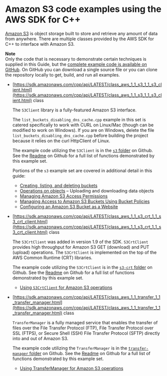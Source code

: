 # Amazon S3 code examples using the AWS SDK for C\+\+<a name="examples-s3"></a>

[Amazon S3](https://aws.amazon.com/s3) is object storage built to store and retrieve any amount of data from anywhere\. There are multiple classes provided by the AWS SDK for C\+\+ to interface with Amazon S3\. 

**Note**  
Only the code that is necessary to demonstrate certain techniques is supplied in this Guide, but the [complete example code is available on GitHub](https://github.com/awsdocs/aws-doc-sdk-examples/tree/main/cpp)\. On GitHub you can download a single source file or you can clone the repository locally to get, build, and run all examples\.
+ [https://sdk.amazonaws.com/cpp/api/LATEST/class_aws_1_1_s3_1_1_s3_client.html](https://sdk.amazonaws.com/cpp/api/LATEST/class_aws_1_1_s3_1_1_s3_client.html) class 

  The `S3Client` library is a fully\-featured Amazon S3 interface\.

  The `list_buckets_disabling_dns_cache.cpp` example in this set is catered specifically to work with CURL on Linux/Mac \(though can be modified to work on Windows\)\. If you are on Windows, delete the file `list_buckets_disabling_dns_cache.cpp` before building the project because it relies on the curl HttpClient of Linux\.

  The example code utilizing the `S3Client` is in the [`s3` folder](https://github.com/awsdocs/aws-doc-sdk-examples/tree/main/cpp/example_code/s3) on Github\. See the [Readme](https://github.com/awsdocs/aws-doc-sdk-examples/tree/main/cpp/example_code/s3/README.md) on Github for a full list of functions demonstrated by this example set\.

  Portions of the `s3` example set are covered in additional detail in this guide:
  + [ Creating, listing, and deleting buckets](examples-s3-buckets.md)
  + [ Operations on objects](examples-s3-objects.md) – Uploading and downloading data objects
  + [ Managing Amazon S3 Access Permissions](examples-s3-access-permissions.md)
  + [ Managing Access to Amazon S3 Buckets Using Bucket Policies](examples-s3-bucket-policies.md)
  + [ Configuring an Amazon S3 Bucket as a Website](examples-s3-website-configuration.md)
+ [https://sdk.amazonaws.com/cpp/api/LATEST/class_aws_1_1_s3_crt_1_1_s3_crt_client.html](https://sdk.amazonaws.com/cpp/api/LATEST/class_aws_1_1_s3_crt_1_1_s3_crt_client.html) class 

  The `S3CrtClient` was added in version 1\.9 of the SDK\. `S3CrtClient` provides high throughput for Amazon S3 GET \(download\) and PUT \(upload\) operations\. The `S3CrtClient` is implemented on the top of the AWS Common Runtime \(CRT\) libraries\. 

  The example code utilizing the `S3CrtClient` is in the [`s3-crt` folder](https://github.com/awsdocs/aws-doc-sdk-examples/tree/main/cpp/example_code/s3-crt) on Github\. See the [Readme](https://github.com/awsdocs/aws-doc-sdk-examples/tree/main/cpp/example_code/s3-crt/README.md) on Github for a full list of functions demonstrated by this example set\.
  + [ Using `S3CrtClient` for Amazon S3 operations](examples-s3-crt.md)
+ [https://sdk.amazonaws.com/cpp/api/LATEST/class_aws_1_1_transfer_1_1_transfer_manager.html](https://sdk.amazonaws.com/cpp/api/LATEST/class_aws_1_1_transfer_1_1_transfer_manager.html) class 

  `TransferManager` is a fully managed service that enables the transfer of files over the File Transfer Protocol \(FTP\), File Transfer Protocol over SSL \(FTPS\), or Secure Shell \(SSH\) File Transfer Protocol \(SFTP\) directly into and out of Amazon S3\.

  The example code utilizing the `TransferManager` is in the [`transfer-manager` folder](https://github.com/awsdocs/aws-doc-sdk-examples/tree/main/cpp/example_code/transfer-manager) on Github\. See the [Readme](https://github.com/awsdocs/aws-doc-sdk-examples/tree/main/cpp/example_code/transfer-manager/README.md) on Github for a full list of functions demonstrated by this example set\.
  + [ Using TransferManager for Amazon S3 operations](examples-s3-transfermanager.md)